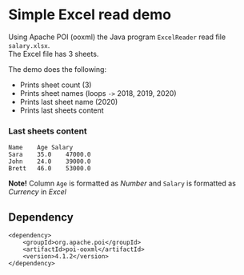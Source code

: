 # Simple Excel read demo

Using Apache POI (ooxml) the Java program `ExcelReader` read file `salary.xlsx`. \
The Excel file has 3 sheets.

The demo does the following:
* Prints sheet count (3)
* Prints sheet names (loops `->` 2018, 2019, 2020)
* Prints last sheet name (2020)
* Prints last sheets content

### Last sheets content
```
Name	Age	Salary	
Sara	35.0	47000.0	
John	24.0	39000.0	
Brett	46.0	53000.0
```

**Note!** Column `Age` is formatted as _Number_ and `Salary` is formatted as _Currency_ in _Excel_

## Dependency

```
<dependency>
    <groupId>org.apache.poi</groupId>
    <artifactId>poi-ooxml</artifactId>
    <version>4.1.2</version>
</dependency>
```
